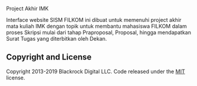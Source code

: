 Project Akhir IMK

Interface website SISM FILKOM ini dibuat untuk memenuhi project akhir mata kuliah IMK dengan topik untuk membantu mahasiswa FILKOM dalam proses Skripsi mulai dari tahap Praproposal, Proposal, hingga mendapatkan Surat Tugas yang diterbitkan oleh Dekan.

## Copyright and License

Copyright 2013-2019 Blackrock Digital LLC. Code released under the [MIT](https://github.com/BlackrockDigital/startbootstrap-resume/blob/gh-pages/LICENSE) license.
